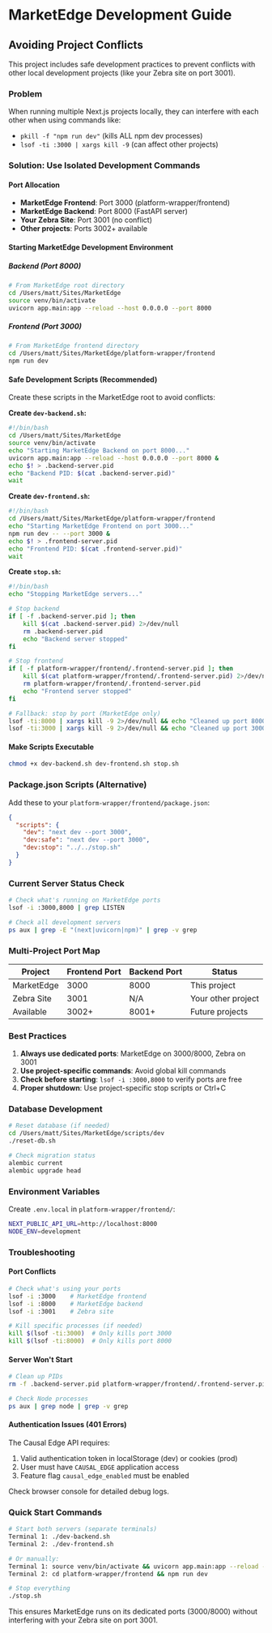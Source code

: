 # MarketEdge Development Guide

## Avoiding Project Conflicts

This project includes safe development practices to prevent conflicts with other local development projects (like your Zebra site on port 3001).

### Problem
When running multiple Next.js projects locally, they can interfere with each other when using commands like:
- `pkill -f "npm run dev"` (kills ALL npm dev processes)
- `lsof -ti :3000 | xargs kill -9` (can affect other projects)

### Solution: Use Isolated Development Commands

#### Port Allocation
- **MarketEdge Frontend**: Port 3000 (platform-wrapper/frontend)
- **MarketEdge Backend**: Port 8000 (FastAPI server)
- **Your Zebra Site**: Port 3001 (no conflict)
- **Other projects**: Ports 3002+ available

#### Starting MarketEdge Development Environment

##### Backend (Port 8000)
```bash
# From MarketEdge root directory
cd /Users/matt/Sites/MarketEdge
source venv/bin/activate
uvicorn app.main:app --reload --host 0.0.0.0 --port 8000
```

##### Frontend (Port 3000)
```bash
# From MarketEdge frontend directory
cd /Users/matt/Sites/MarketEdge/platform-wrapper/frontend
npm run dev
```

#### Safe Development Scripts (Recommended)

Create these scripts in the MarketEdge root to avoid conflicts:

**Create `dev-backend.sh`:**
```bash
#!/bin/bash
cd /Users/matt/Sites/MarketEdge
source venv/bin/activate
echo "Starting MarketEdge Backend on port 8000..."
uvicorn app.main:app --reload --host 0.0.0.0 --port 8000 &
echo $! > .backend-server.pid
echo "Backend PID: $(cat .backend-server.pid)"
wait
```

**Create `dev-frontend.sh`:**
```bash
#!/bin/bash
cd /Users/matt/Sites/MarketEdge/platform-wrapper/frontend
echo "Starting MarketEdge Frontend on port 3000..."
npm run dev -- --port 3000 &
echo $! > .frontend-server.pid
echo "Frontend PID: $(cat .frontend-server.pid)"
wait
```

**Create `stop.sh`:**
```bash
#!/bin/bash
echo "Stopping MarketEdge servers..."

# Stop backend
if [ -f .backend-server.pid ]; then
    kill $(cat .backend-server.pid) 2>/dev/null
    rm .backend-server.pid
    echo "Backend server stopped"
fi

# Stop frontend
if [ -f platform-wrapper/frontend/.frontend-server.pid ]; then
    kill $(cat platform-wrapper/frontend/.frontend-server.pid) 2>/dev/null
    rm platform-wrapper/frontend/.frontend-server.pid
    echo "Frontend server stopped"
fi

# Fallback: stop by port (MarketEdge only)
lsof -ti:8000 | xargs kill -9 2>/dev/null && echo "Cleaned up port 8000"
lsof -ti:3000 | xargs kill -9 2>/dev/null && echo "Cleaned up port 3000"
```

#### Make Scripts Executable
```bash
chmod +x dev-backend.sh dev-frontend.sh stop.sh
```

### Package.json Scripts (Alternative)

Add these to your `platform-wrapper/frontend/package.json`:

```json
{
  "scripts": {
    "dev": "next dev --port 3000",
    "dev:safe": "next dev --port 3000",
    "dev:stop": "../../stop.sh"
  }
}
```

### Current Server Status Check

```bash
# Check what's running on MarketEdge ports
lsof -i :3000,8000 | grep LISTEN

# Check all development servers
ps aux | grep -E "(next|uvicorn|npm)" | grep -v grep
```

### Multi-Project Port Map

| Project | Frontend Port | Backend Port | Status |
|---------|---------------|--------------|--------|
| MarketEdge | 3000 | 8000 | This project |
| Zebra Site | 3001 | N/A | Your other project |
| Available | 3002+ | 8001+ | Future projects |

### Best Practices

1. **Always use dedicated ports**: MarketEdge on 3000/8000, Zebra on 3001
2. **Use project-specific commands**: Avoid global kill commands
3. **Check before starting**: `lsof -i :3000,8000` to verify ports are free
4. **Proper shutdown**: Use project-specific stop scripts or Ctrl+C

### Database Development

```bash
# Reset database (if needed)
cd /Users/matt/Sites/MarketEdge/scripts/dev
./reset-db.sh

# Check migration status
alembic current
alembic upgrade head
```

### Environment Variables

Create `.env.local` in `platform-wrapper/frontend/`:
```bash
NEXT_PUBLIC_API_URL=http://localhost:8000
NODE_ENV=development
```

### Troubleshooting

#### Port Conflicts
```bash
# Check what's using your ports
lsof -i :3000    # MarketEdge frontend
lsof -i :8000    # MarketEdge backend
lsof -i :3001    # Zebra site

# Kill specific processes (if needed)
kill $(lsof -ti:3000)  # Only kills port 3000
kill $(lsof -ti:8000)  # Only kills port 8000
```

#### Server Won't Start
```bash
# Clean up PIDs
rm -f .backend-server.pid platform-wrapper/frontend/.frontend-server.pid

# Check Node processes
ps aux | grep node | grep -v grep
```

#### Authentication Issues (401 Errors)
The Causal Edge API requires:
1. Valid authentication token in localStorage (dev) or cookies (prod)
2. User must have `CAUSAL_EDGE` application access
3. Feature flag `causal_edge_enabled` must be enabled

Check browser console for detailed debug logs.

### Quick Start Commands

```bash
# Start both servers (separate terminals)
Terminal 1: ./dev-backend.sh
Terminal 2: ./dev-frontend.sh

# Or manually:
Terminal 1: source venv/bin/activate && uvicorn app.main:app --reload --host 0.0.0.0 --port 8000
Terminal 2: cd platform-wrapper/frontend && npm run dev

# Stop everything
./stop.sh
```

This ensures MarketEdge runs on its dedicated ports (3000/8000) without interfering with your Zebra site on port 3001.